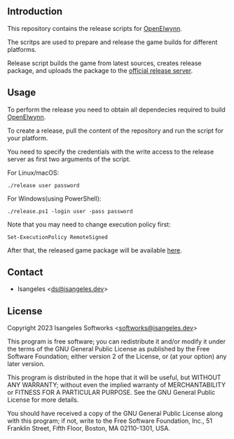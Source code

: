 ## Introduction
This repository contains the release scripts for [OpenElwynn](https://github.com/isangeles-softworks/openelwynn).

The scritps are used to prepare and release the game builds for different platforms.

Release script builds the game from latest sources, creates release package, and uploads the package to the [official release server](https://my.opendesktop.org/s/H4w5fXbfW7ZETsk).

## Usage
To perform the release you need to obtain all dependecies required to build [OpenElwynn](https://github.com/isangeles-softworks/openelwynn).

To create a release, pull the content of the repository and run the script for your platform.

You need to specify the credentials with the write access to the release server as first two arguments of the script.

For Linux/macOS:
```
./release user password
```

For Windows(using PowerShell):
```
./release.ps1 -login user -pass password
```
Note that you may need to change execution policy first:
```
Set-ExecutionPolicy RemoteSigned
```

After that, the released game package will be available [here](https://my.opendesktop.org/s/H4w5fXbfW7ZETsk).

## Contact
* Isangeles <<ds@isangeles.dev>>

## License
Copyright 2023 Isangeles Softworks <<softworks@isangeles.dev>>

This program is free software; you can redistribute it and/or modify
it under the terms of the GNU General Public License as published by
the Free Software Foundation; either version 2 of the License, or
(at your option) any later version.

This program is distributed in the hope that it will be useful,
but WITHOUT ANY WARRANTY; without even the implied warranty of
MERCHANTABILITY or FITNESS FOR A PARTICULAR PURPOSE.  See the
GNU General Public License for more details.

You should have received a copy of the GNU General Public License
along with this program; if not, write to the Free Software
Foundation, Inc., 51 Franklin Street, Fifth Floor, Boston,
MA 02110-1301, USA.

